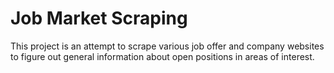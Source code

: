 # Job Market Scraping

This project is an attempt to scrape various job offer and company websites to
figure out general information about open positions in areas of interest.




